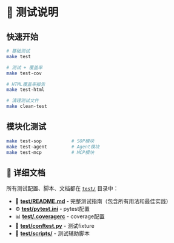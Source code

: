 # 🧪 测试说明

## 快速开始

```bash
# 基础测试
make test

# 测试 + 覆盖率
make test-cov

# HTML覆盖率报告
make test-html

# 清理测试文件
make clean-test
```

## 模块化测试

```bash
make test-sop           # SOP模块
make test-agent         # Agent模块
make test-mcp           # MCP模块
```

## 📁 详细文档

所有测试配置、脚本、文档都在 [`test/`](./test/) 目录中：

- 📖 **[test/README.md](./test/README.md)** - 完整测试指南（包含所有用法和最佳实践）
- ⚙️ **[test/pytest.ini](./test/pytest.ini)** - pytest配置
- 📊 **[test/.coveragerc](./test/.coveragerc)** - coverage配置  
- 🧪 **[test/conftest.py](./test/conftest.py)** - 测试fixture
- 🔧 **[test/scripts/](./test/scripts/)** - 测试辅助脚本